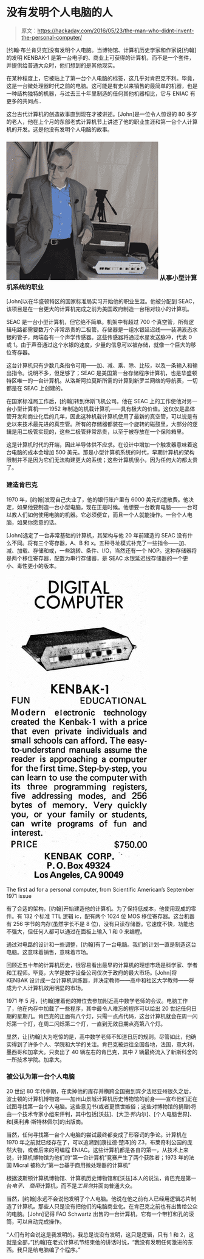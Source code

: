 # 没有发明个人电脑的人

> 原文：<https://hackaday.com/2016/05/23/the-man-who-didnt-invent-the-personal-computer/>

[约翰·布兰肯贝克]没有发明个人电脑。当博物馆、计算机历史学家和作家说[约翰]的发明 KENBAK-1 是第一台电子的、商业上可获得的计算机，而不是一个套件，并提供给普通大众时，他们想到的是其他现实。

在某种程度上，它被贴上了第一台个人电脑的标签，这几乎对肯巴克不利。毕竟，这是一台微处理器时代之前的电脑。这可能是有史以来销售的最简单的机器，也是一种结构独特的机器，与过去三十年里制造的任何其他机器相比，它与 ENIAC 有更多的共同点..

这台古代计算机的创造故事直到现在才被讲述。[John]是一位令人惊讶的 80 多岁的老人，他在上个月的东部老式计算机节上讲述了他的职业生涯和第一台个人计算机的开发。这是他没有发明个人电脑的故事。

### [![John](img/2d07e3b30ecc6dc33d05985efc4394f3.png)](https://hackaday.com/wp-content/uploads/2016/05/john.jpg) 从事小型计算机系统的职业

[John]以在华盛顿特区的国家标准局实习开始他的职业生涯。他被分配到 SEAC，该项目是在一台更大的计算机完成之前为美国政府制造一台相对较小的计算机。

SEAC 是一台小型计算机，但它绝不简单。机架中有超过 700 个真空管，所有逻辑电路都需要数万个非常昂贵的二极管。存储器是一组水银延迟线——装满液态水银的管子，两端各有一个声学传感器。这些传感器将通过水星发送脉冲，代表 0 或 1。由于声音通过这个水银的速度，少量的信息可以被存储，就像一个巨大的移位寄存器。

这台计算机只有少数几条指令可用——加、减、乘、除、比较，以及一条输入和输出指令。说明不多，但足够了；SEAC 是美国第一台存储程序计算机，也是华盛顿特区唯一的一台计算机。从洛斯阿拉莫斯所需的计算到新罗兰网络的导航表，一切都是在 SEAC 上创建的。

在国家标准局工作后，[约翰]转到休斯飞机公司。他在 SEAC 上的工作使他对另一台小型计算机——1952 年制造的机载计算机——具有极大的价值。这仅仅是晶体管开发和商业化后的几年，因此这种机载计算机使用了最新的真空管，可以说是有史以来技术最先进的真空管。所有的存储器都装在一个旋转的磁鼓里，大部分的逻辑是用二极管实现的，这些二极管非常昂贵，以至于被存放在一个保险箱里。

这是计算机时代的开端，因此半导体供不应求。在设计中增加一个触发器意味着这台电脑的成本会增加 500 美元。那是小型计算机系统的时代，早期计算机的架构限制并不是因为它们无法构建更大的系统；这些计算机很小，因为任何大的都太贵了。

### 建造肯巴克

1970 年，[约翰]发现自己失业了，他的银行账户里有 6000 美元的遣散费。他决定，如果他要制造一台小型电脑，现在正是时候。他想要一台教育电脑——一台可以教人们如何使用电脑的机器。它必须便宜，而且一个人就能操作。一台个人电脑，如果你愿意的话。

[John]选定了一台非常基础的计算机，其架构与他 20 年前建造的 SEAC 没有什么不同。将有三个寄存器，A、B 和 x。五种寻址模式补充了一些指令——加、减、加载、存储和或，一些跳转、条件、I/O，当然还有一个 NOP。这种存储器将是两个移位寄存器，配置为串行存储器，是 SEAC 水银延迟线存储器的一个更小、毒性更小的版本。

[![Kenbak-1Add](img/162e41927717904660ccc40f50a2baf2.png)](https://hackaday.com/wp-content/uploads/2016/05/kenbak-1add.jpg)

The first ad for a personal computer, from Scientific American’s September 1971 issue

有了合适的架构，[约翰]开始建造他的计算机。为了保持低成本，他使用现成的零件。有 132 个标准 TTL 逻辑 ic，配有两个 1024 位 MOS 移位寄存器。这台机器有 256 字节的内存(虽然字长不是 8 位)，没有只读存储器。它速度不快，功能也不强大，但任何人都可以通过在面板上输入 1 和 0 来编程。

通过对电路的设计和一些调整，[约翰]有了一台电脑。我们的计划一直是制造这台电脑。这意味着销售，意味着市场。

回顾近五十年的计算机历史，很容易看出最早的计算机的理想市场是科学家、学者和工程师。毕竟，大学是数字设备公司仅次于政府的最大市场。[John]将 KENBAK 设计成一台计算机训练器，并决定教师——高中和社区大学教师——将成为个人计算机效用明显的市场。

1971 年 5 月，[约翰]推着他的摊位去参加附近高中数学老师的会议。电脑工作了，他在内存中加载了一些程序，其中最令人难忘的程序可以给出 20 世纪任何日期的星期几。肯巴克的正面有八个灯，只需一点点代码，这台计算机就会在周一闪烁第一个灯，在周二闪烁第二个灯，一直到无效日期点亮第八个灯。

显然，让[约翰]大为吃惊的是，高中数学老师不知道日历的规则。尽管如此，他确实得到了许多个人、学院和大学的关注。肯巴克被运往全国各地，法国，意大利，墨西哥和加拿大。只卖出了 40 辆左右的肯巴克，其中 7 辆最终流入了新斯科舍的一所技术学院。加拿大。

### 被公认为第一台个人电脑

20 世纪 80 年代中期，在卖掉他的库存并横跨全国搬到宾夕法尼亚州很久之后，波士顿的计算机博物馆——加州山景城计算机历史博物馆的前身——宣布他们正在试图寻找第一台个人电脑。这些意见书(或者更愤世嫉俗；这些对博物馆的捐赠)将由一个技术专家小组来评判，其中包括[沃兹]、[大卫·邦内尔]、[个人电脑世界]、和[奥利弗·斯特林佩尔]的出版商。

当然，任何寻找第一台个人电脑的尝试最终都变成了形容词的争论。计算机在 1970 年之前就已经存在了，可以追溯到[康拉德·楚泽]的 Z3，布莱奇利公园的庞然大物，或者后来的可编程 ENIAC。这些计算机都是各自的第一，从技术上来说，计算机博物馆为他们的“第一台计算机”竞赛产生了两个获胜者；1973 年的法国 Micral 被称为“第一台基于商用微处理器的计算机”

根据波斯顿计算机博物馆、计算机历史博物馆和[沃兹]本人的说法，肯巴克是第一台*电子、* *商用*计算机，而不是*工具包*并面向普通大众。

当然，[约翰]永远不会说他发明了个人电脑。他说在他之前有人已经用逻辑芯片制造了计算机。那些人只是没有把他们的电脑商业化。在肯巴克之前也有出售给公众的电脑。[John]记得 FAO Schwartz 出售的一台计算机，它有一个带钉和孔的滚筒，可以自动完成操作。

“人们有时会说这是我发明的。我总是说没有发明，这只是逻辑，只有 1 和 2，这就是全部，”[约翰]在老式计算机节结束他的讲话时说，“我没有发明任何激进的东西。我只是给电脑编了个程序。”